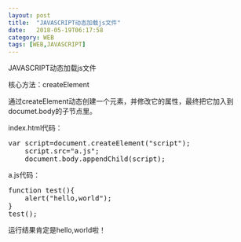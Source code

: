 ```yaml
---
layout: post
title:  "JAVASCRIPT动态加载js文件"
date:   2018-05-19T06:17:58
category: WEB
tags: [WEB,JAVASCRIPT]
---
```


JAVASCRIPT动态加载js文件

<p>核心方法：createElement</p><p>通过createElement动态创建一个元素，并修改它的属性，最终把它加入到documet.body的子节点里。<br/></p><p>index.html代码：</p><pre class="brush:js;toolbar:false">var&nbsp;script=document.createElement(&quot;script&quot;);
&nbsp;&nbsp;&nbsp;&nbsp;script.src=&quot;a.js&quot;;
&nbsp;&nbsp;&nbsp;&nbsp;document.body.appendChild(script);</pre><p>a.js代码：</p><pre class="brush:js;toolbar:false">function&nbsp;test(){
&nbsp;&nbsp;&nbsp;&nbsp;alert(&quot;hello,world&quot;);
}
test();</pre><p>运行结果肯定是hello,world啦！<br/></p>